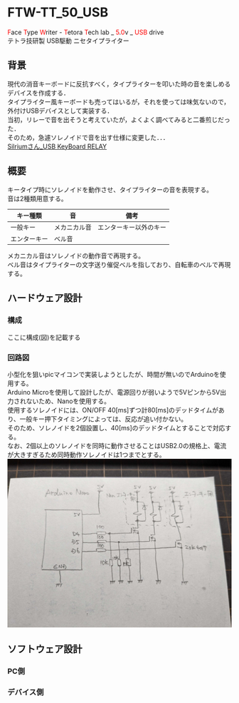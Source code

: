 # FTW-TT_50_USB  

<span style="color: red; ">F</span>ace <span style="color: red; ">T</span>ype <span style="color: red; ">W</span>riter - <span style="color: red; ">T</span>etora <span style="color: red; ">T</span>ech lab _ <span style="color: red; ">5</span>.<span style="color: red; ">0</span>v _ <span style="color: red; ">USB</span> drive  
テトラ技研製 USB駆動 ニセタイプライター  

## 背景  
現代の消音キーボードに反抗すべく，タイプライターを叩いた時の音を楽しめるデバイスを作成する．  
タイプライター風キーボードも売ってはいるが，それを使っては味気ないので，外付けUSBデバイスとして実装する．  
当初，リレーで音を出そうと考えていたが，よくよく調べてみると二番煎じだった．  
そのため，急遽ソレノイドで音を出す仕様に変更した．．．  
[Silriumさん_USB KeyBoard RELAY](https://makezine.jp/blog/2015/08/mft2015_silrium.html)

## 概要  
キータイプ時にソレノイドを動作させ、タイプライターの音を表現する。  
音は2種類用意する。

| キー種類     | 音           | 備考                   | 
| ------------ | ------------ | ---------------------- | 
| 一般キー     | メカニカル音 | エンターキー以外のキー | 
| エンターキー | ベル音       |                        |  

メカニカル音はソレノイドの動作音で再現する。  
ベル音はタイプライターの文字送り催促ベルを指しており、自転車のベルで再現する。  

## ハードウェア設計  
### 構成  
ここに構成(図)を記載する

### 回路図  
小型化を狙いpicマイコンで実装しようとしたが、時間が無いのでArduinoを使用する。  
Arduino Microを使用して設計したが、電源回りが弱いようで5Vピンから5V出力されないため、Nanoを使用する。  
使用するソレノイドには、ON/OFF 40[ms]ずつ計80[ms]のデッドタイムがあり、一般キー押下タイミングによっては、反応が追い付かない。  
そのため、ソレノイドを2個設置し、40[ms]のデッドタイムとすることで対応する。  
なお、2個以上のソレノイドを同時に動作させることはUSB2.0の規格上、電流が大きすぎるため同時動作ソレノイドは1つまでとする。  
![schmatic](./資料/schematic_ArduinoNano.jpg)  

## ソフトウェア設計  
### PC側  
### デバイス側